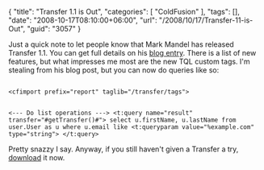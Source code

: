 {
	"title": "Transfer 1.1 is Out",
	"categories": [
		"ColdFusion"
	],
	"tags": [],
	"date": "2008-10-17T08:10:00+06:00",
	"url": "/2008/10/17/Transfer-11-is-Out",
	"guid": "3057"
}

Just a quick note to let people know that Mark Mandel has released Transfer 1.1. You can get full details on his <a href="http://www.transfer-orm.com/?action=displayPost&ID=372">blog entry</a>. There is a list of new features, but what impresses me most are the new TQL custom tags. I'm stealing from his blog post, but you can now do queries like so:

<code>
&lt;cfimport prefix="report" taglib="/transfer/tags"&gt;

&lt;---  Do list operations ---&gt;
&lt;t:query name="result" transfer="#getTransfer()#"&gt;
        select
                u.firstName, u.lastName
        from
                user.User as u
        where
                u.email like &lt;t:queryparam value="%example.com" type="string"&gt;
&lt;/t:query&gt;
</code>

Pretty snazzy I say. Anyway, if you still haven't given a Transfer a try, <a href="http://www.transfer-orm.com/?action=transfer.download">download</a> it now.